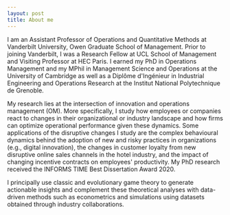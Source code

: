 ```yaml
---
layout: post
title: About me
---
```


I am an Assistant Professor of Operations and Quantitative Methods at Vanderbilt University, Owen Graduate School of Management. Prior to joining Vanderbilt, I was a Research Fellow at UCL School of Management and Visiting Professor at HEC Paris. I earned my PhD in Operations Management and my MPhil in Management Science and Operations at the University of Cambridge as well as a Diplôme d'Ingénieur in Industrial Engineering and Operations Research at the Institut National Polytechnique de Grenoble. 

My research lies at the intersection of innovation and operations management (OM). More specifically, I study how employees or companies react to changes in their organizational or industry landscape and how firms can optimize operational performance given these dynamics. Some applications of the disruptive changes I study are the complex behavioural dynamics behind the adoption of new and risky practices in organizations (e.g., digital innovation), the changes in customer loyalty from new disruptive online sales channels in the hotel industry, and the impact of changing incentive contracts on employees' productivity. My PhD research received the INFORMS TIME Best Dissertation Award 2020.

I principally use classic and evolutionary game theory to generate actionable insights and complement these theoretical analyses with data-driven methods such as econometrics and simulations using datasets obtained through industry collaborations.
